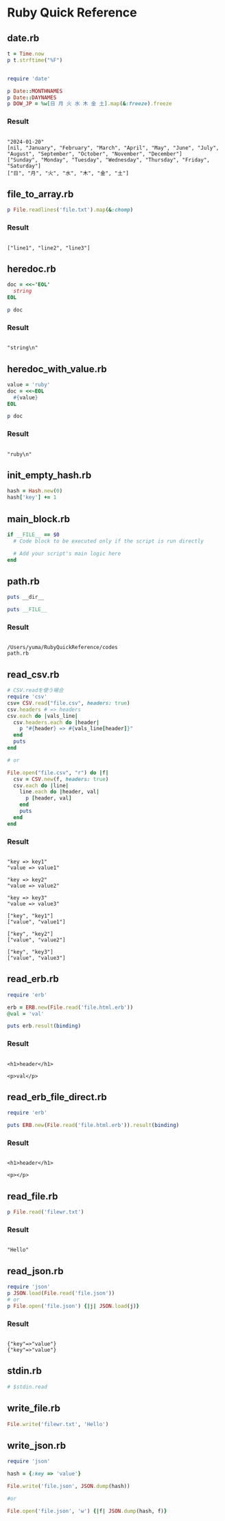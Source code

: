 # Ruby Quick Reference


## date.rb

```ruby
t = Time.now
p t.strftime("%F")


require 'date'

p Date::MONTHNAMES
p Date::DAYNAMES
p DOW_JP = %w[日 月 火 水 木 金 土].map(&:freeze).freeze
```

### Result

```

"2024-01-20"
[nil, "January", "February", "March", "April", "May", "June", "July", "August", "September", "October", "November", "December"]
["Sunday", "Monday", "Tuesday", "Wednesday", "Thursday", "Friday", "Saturday"]
["日", "月", "火", "水", "木", "金", "土"]
```

## file_to_array.rb

```ruby
p File.readlines('file.txt').map(&:chomp)
```

### Result

```

["line1", "line2", "line3"]
```

## heredoc.rb

```ruby
doc = <<~'EOL'
  string
EOL

p doc
```

### Result

```

"string\n"
```

## heredoc_with_value.rb

```ruby
value = 'ruby'
doc = <<~EOL
  #{value}
EOL

p doc
```

### Result

```

"ruby\n"
```

## init_empty_hash.rb

```ruby
hash = Hash.new(0)
hash['key'] += 1
```

## main_block.rb

```ruby
if __FILE__ == $0
  # Code block to be executed only if the script is run directly

  # Add your script's main logic here
end
```

## path.rb

```ruby
puts __dir__

puts __FILE__
```

### Result

```

/Users/yuma/RubyQuickReference/codes
path.rb
```

## read_csv.rb

```ruby
# CSV.readを使う場合
require 'csv'
csv= CSV.read("file.csv", headers: true)
csv.headers # => headers
csv.each do |vals_line|
  csv.headers.each do |header|
    p "#{header} => #{vals_line[header]}"
  end
  puts
end

# or

File.open("file.csv", "r") do |f|
  csv = CSV.new(f, headers: true)
  csv.each do |line|
    line.each do |header, val|
      p [header, val]
    end
    puts
  end
end
```

### Result

```

"key => key1"
"value => value1"

"key => key2"
"value => value2"

"key => key3"
"value => value3"

["key", "key1"]
["value", "value1"]

["key", "key2"]
["value", "value2"]

["key", "key3"]
["value", "value3"]
```

## read_erb.rb

```ruby
require 'erb'

erb = ERB.new(File.read('file.html.erb'))
@val = 'val'

puts erb.result(binding)
```

### Result

```

<h1>header</h1>

<p>val</p>
```

## read_erb_file_direct.rb

```ruby
require 'erb'

puts ERB.new(File.read('file.html.erb')).result(binding)
```

### Result

```

<h1>header</h1>

<p></p>
```

## read_file.rb

```ruby
p File.read('filewr.txt')
```

### Result

```

"Hello"
```

## read_json.rb

```ruby
require 'json'
p JSON.load(File.read('file.json'))
# or
p File.open('file.json') {|j| JSON.load(j)}
```

### Result

```

{"key"=>"value"}
{"key"=>"value"}
```

## stdin.rb

```ruby
# $stdin.read
```

## write_file.rb

```ruby
File.write('filewr.txt', 'Hello')
```

## write_json.rb

```ruby
require 'json'

hash = {:key => 'value'}

File.write('file.json', JSON.dump(hash))

#or

File.open('file.json', 'w') {|f| JSON.dump(hash, f)}
```
